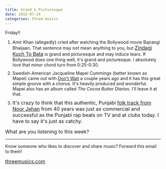```yaml
---
title: Grand & Picturesque
date: 2015-07-24
categories: three-musics
---
```


 <div>Friday!!</div>

<ol>
	<li style="margin-bottom: 10px;">Amir Khan (allegedly) cried after watching the Bollywood movie Bajrangi Bhaijaan. That sentence may not mean anything to you, but <a href="https://www.youtube.com/watch?v=jwrCYAIdkeM" style="font-size: 16px;">Zindagi Kuch To Bata</a> is grand and picturesque and may induce tears. If Bollywood does one thing well, it's grand and picturesque. I absolutely love that minor chord turn from 0:25-0:30.</li>
	<li style="margin-bottom: 10px;">Swedish-American Jacqueline Mapei Cummings (better known as Mapei) came out with <a href="https://www.youtube.com/watch?v=UPo7iNKoCGQ">Don't Wait</a> a couple years ago and it has this great simple groove with a chorus. It's heavily produced and wonderful. Mapei also has an album called <em>The Cocoa Butter Diaries</em>. I'll leave it at that.</li>
	<li style="margin-bottom: 10px;">
<span style="font-size: 16px;">It's crazy to think that this authentic,</span><span style="font-size: 16px;"> Punjabi <a href="http://www.youtube.com/watch?v=epyzNyB6gF8">folk track </a></span><a href="https://www.youtube.com/watch?v=epyzNyB6gF8" style="font-size: 16px;">from Noor Jehan</a><span style="font-size: 16px;"> from 40 years was just as commercial and successful as the Punjabi rap beats on TV and at clubs today. I have to say it's just as catchy.</span>
</li>
</ol>

<div style="margin-bottom: 10px;">
<span style="font-size: 16px;">What are you listening to this week?</span>
 
<hr>
<span style="font-size: 16px;"> </span>Know someone who likes to discover and share music? Forward this email to them!

<span style="font-size: 16px;"><a href="http://threemusics.com">threemusics.com</a></span>
 </div>
